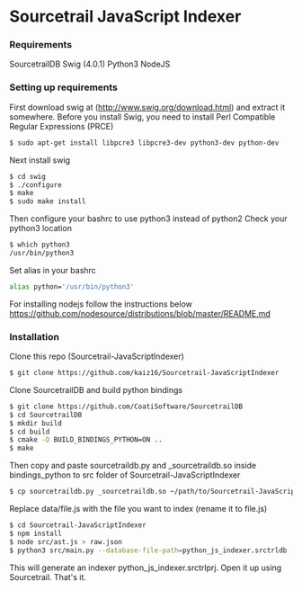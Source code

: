 # Sourcetrail JavaScript Indexer
### Requirements
SourcetrailDB
Swig (4.0.1)
Python3
NodeJS
### Setting up requirements
First download swig at (http://www.swig.org/download.html) and extract it somewhere.
Before you install Swig, you need to install Perl Compatible Regular Expressions (PRCE)
```sh
$ sudo apt-get install libpcre3 libpcre3-dev python3-dev python-dev
```
Next install swig
```sh
$ cd swig
$ ./configure
$ make
$ sudo make install
```
Then configure your bashrc to use python3 instead of python2
Check your python3 location
```sh
$ which python3
/usr/bin/python3
```
Set alias in your bashrc
```sh
alias python='/usr/bin/python3'
```
For installing nodejs follow the instructions below
https://github.com/nodesource/distributions/blob/master/README.md

### Installation
Clone this repo (Sourcetrail-JavaScriptIndexer)
```sh
$ git clone https://github.com/kaiz16/Sourcetrail-JavaScriptIndexer
```

Clone SourcetrailDB and build python bindings
```sh
$ git clone https://github.com/CoatiSoftware/SourcetrailDB
$ cd SourcetrailDB
$ mkdir build
$ cd build
$ cmake -D BUILD_BINDINGS_PYTHON=ON ..
$ make
```

Then copy and paste sourcetraildb.py and _sourcetraildb.so inside bindings_python to src folder of Sourcetrail-JavaScriptIndexer
```sh
$ cp sourcetraildb.py _sourcetraildb.so ~/path/to/Sourcetrail-JavaScriptIndexer/src
```
Replace data/file.js with the file you want to index (rename it to file.js)
```sh
$ cd Sourcetrail-JavaScriptIndexer
$ npm install
$ node src/ast.js > raw.json
$ python3 src/main.py --database-file-path=python_js_indexer.srctrldb --source-file-path=data/file.js
```
This will generate an indexer python_js_indexer.srctrlprj. Open it up using Sourcetrail. That's it.